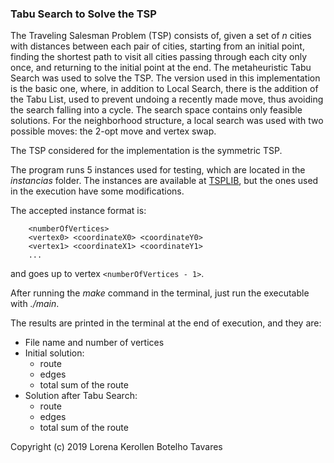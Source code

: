 ### Tabu Search to Solve the TSP

The Traveling Salesman Problem (TSP) consists of, given a set of *n* cities with distances between each pair of cities, starting from an initial point, finding the shortest path to visit all cities passing through each city only once, and returning to the initial point at the end. The metaheuristic Tabu Search was used to solve the TSP. The version used in this implementation is the basic one, where, in addition to Local Search, there is the addition of the Tabu List, used to prevent undoing a recently made move, thus avoiding the search falling into a cycle. The search space contains only feasible solutions. For the neighborhood structure, a local search was used with two possible moves: the 2-opt move and vertex swap.

The TSP considered for the implementation is the symmetric TSP.

The program runs 5 instances used for testing, which are located in the *instancias* folder. The instances are available at [TSPLIB](http://elib.zib.de/pub/mp-testdata/tsp/tsplib/tsplib.html), but the ones used in the execution have some modifications.

The accepted instance format is:

		<numberOfVertices>
		<vertex0> <coordinateX0> <coordinateY0>
		<vertex1> <coordinateX1> <coordinateY1>
		...
and goes up to vertex `<numberOfVertices - 1>`.

After running the *make* command in the terminal, just run the executable with *./main*.

The results are printed in the terminal at the end of execution, and they are:

- File name and number of vertices
- Initial solution:
	* route
	* edges
	* total sum of the route
- Solution after Tabu Search:
	* route
	* edges
	* total sum of the route

Copyright (c) 2019 Lorena Kerollen Botelho Tavares
